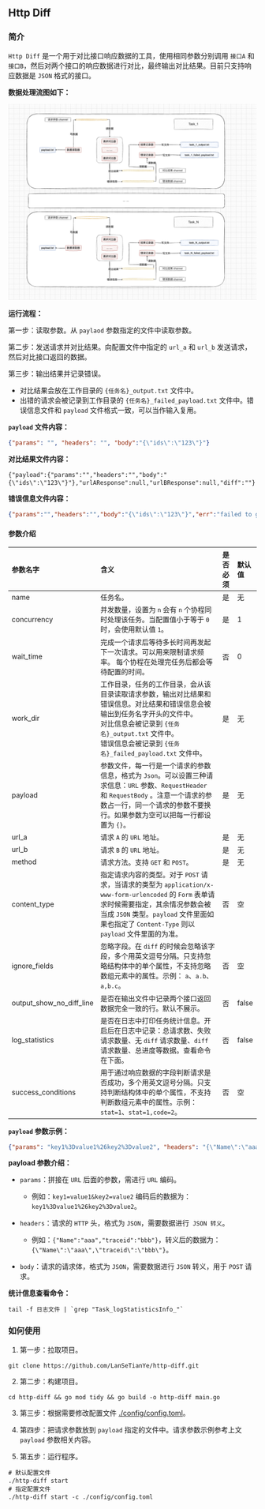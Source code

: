 ## Http Diff

### 简介

`Http Diff` 是一个用于对比接口响应数据的工具，使用相同参数分别调用 `接口A` 和 `接口B`，然后对两个接口的响应数据进行对比，最终输出对比结果。目前只支持响应数据是 `JSON` 格式的接口。

**数据处理流图如下：**

![](./docs/http_diff.png)

**运行流程：**

第一步：读取参数。从 `paylaod` 参数指定的文件中读取参数。

第二步：发送请求并对比结果。向配置文件中指定的 `url_a` 和 `url_b` 发送请求，然后对比接口返回的数据。

第三步：输出结果并记录错误。

* 对比结果会放在工作目录的 `{任务名}_output.txt` 文件中。
* 出错的请求会被记录到工作目录的 `{任务名}_failed_payload.txt` 文件中。错误信息文件和 `payload` 文件格式一致，可以当作输入复用。

**`payload` 文件内容：**

```json
{"params": "", "headers": "", "body":"{\"ids\":\"123\"}"}
```

**对比结果文件内容：**

```
{"payload":{"params":"","headers":"","body":"{\"ids\":\"123\"}"},"urlAResponse":null,"urlBResponse":null,"diff":""}
```

**错误信息文件内容：**

```json
{"params":"","headers":"","body":"{\"ids\":\"123\"}","err":"failed to get response: error when dialing 127.0.0.1:8080: dial tcp4 127.0.0.1:8080: connect: connection refused; error when dialing 127.0.0.1:8080: dial tcp4 127.0.0.1:8080: connect: connection refused"}
```

#### 参数介绍


|参数名字|含义|是否必须|默认值|
|:----|:----|:----|:----|
|name|任务名。|是|无|
|concurrency|并发数量，设置为 `n` 会有 `n` 个协程同时处理该任务。当配置值小于等于 `0` 时，会使用默认值 `1`。|是|1|
|wait_time|完成一个请求后等待多长时间再发起下一次请求。可以用来限制请求频率。 每个协程在处理完任务后都会等待配置的时间。|否|0|
|work_dir|工作目录，任务的工作目录，会从该目录读取请求参数，输出对比结果和错误信息。对比结果和错误信息会被输出到任务名字开头的文件中。<br>对比信息会被记录到 `{任务名}_output.txt` 文件中。<br>错误信息会被记录到 `{任务名}_failed_payload.txt` 文件中。|是|无|
|payload|参数文件，每一行是一个请求的参数信息，格式为 `Json`。可以设置三种请求信息：`URL` 参数、`RequestHeader` 和 `RequestBody` 。注意一个请求的参数占一行，同一个请求的参数不要换行。如果参数为空可以把每一行都设置为 `{}`。|是|无|
|url_a|请求 `A` 的 `URL` 地址。|是|无|
|url_b|请求 `B` 的 `URL` 地址。|是|无|
|method|请求方法。支持 `GET` 和 `POST`。|是|无|
|content_type|指定请求内容的类型。对于 `POST` 请求，当请求的类型为 `application/x-www-form-urlencoded` 的 `Form` 表单请求时候需要指定，其余情况参数会被当成 `JSON` 类型。`payload` 文件里面如果也指定了 `Content-Type` 则以 `payload` 文件里面的为准。|否|空|
|ignore_fields|忽略字段。在 `diff` 的时候会忽略该字段，多个用英文逗号分隔。只支持忽略结构体中的单个属性，不支持忽略数组元素中的属性。示例： `a`、`a.b`、`a,b.c`。|否|空|
|output_show_no_diff_line|是否在输出文件中记录两个接口返回数据完全一致的行。默认不展示。|否|false|
|log_statistics|是否在日志中打印任务统计信息。开启后在日志中记录：总请求数、失败请求数量、无 `diff` 请求数量、`diff` 请求数量、总进度等数据。查看命令在下面。|否|false|
|success_conditions|用于通过响应数据的字段判断请求是否成功，多个用英文逗号分隔。只支持判断结构体中的单个属性，不支持判断数组元素中的属性。示例：`stat=1`、`stat=1,code=2`。|否|空|

**`payload` 参数示例：**

```json
{"params": "key1%3Dvalue1%26key2%3Dvalue2", "headers": "{\"Name\":\"aaa\",\"traceid\":\"bbb\"}", "body":"{\"ids\":\"123\",\"userId\":\"456\"}"}
```

**payload 参数介绍：**

* `params`：拼接在 `URL` 后面的参数，需进行 `URL` 编码。
  * 例如：`key1=value1&key2=value2` 编码后的数据为：`key1%3Dvalue1%26key2%3Dvalue2`。

* `headers`：请求的 `HTTP` 头，格式为 `JSON`，需要数据进行` JSON 转义`。
  * 例如：`{"Name":"aaa","traceid":"bbb"}`，转义后的数据为：`{\"Name\":\"aaa\",\"traceid\":\"bbb\"}`。

* `body`：请求的请求体，格式为 `JSON`，需要数据进行 `JSON` 转义，用于 `POST` 请求。

**统计信息查看命令：**

```shell
tail -f 日志文件 | `grep "Task_logStatisticsInfo_"`
```



### 如何使用

1. 第一步：拉取项目。

```shell
git clone https://github.com/LanSeTianYe/http-diff.git
```

2. 第二步：构建项目。

```shell
cd http-diff && go mod tidy && go build -o http-diff main.go
```

3. 第三步：根据需要修改配置文件 [./config/config.toml](./config/config.toml)。
4. 第四步：把请求参数放到 `payload` 指定的文件中。请求参数示例参考上文 `payload` 参数相关内容。


4. 第五步：运行程序。

```shell
# 默认配置文件
./http-diff start
# 指定配置文件
./http-diff start -c ./config/config.toml
```

